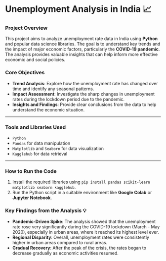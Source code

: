 #  Unemployment Analysis in India 📈

### Project Overview

This project aims to analyze unemployment rate data in India using **Python** and popular data science libraries. The goal is to understand key trends and the impact of major economic factors, particularly the **COVID-19 pandemic**. The analysis provides valuable insights that can help inform more effective economic and social policies.

### Core Objectives

* **Trend Analysis**: Explore how the unemployment rate has changed over time and identify any seasonal patterns.
* **Impact Assessment**: Investigate the sharp changes in unemployment rates during the lockdown period due to the pandemic.
* **Insights and Findings**: Provide clear conclusions from the data to help understand the economic situation.

---

### Tools and Libraries Used

* `Python`
* `Pandas` for data manipulation
* `Matplotlib` and `Seaborn` for data visualization
* `Kagglehub` for data retrieval

---

### How to Run the Code

1.  Install the required libraries using `pip install pandas scikit-learn matplotlib seaborn kagglehub`.
2.  Run the Python script in a suitable environment like **Google Colab** or **Jupyter Notebook**.

### Key Findings from the Analysis 💡

* **Pandemic-Driven Spike**: The analysis showed that the unemployment rate rose very significantly during the COVID-19 lockdown (March - May 2020), especially in urban areas, where it reached its highest level ever.
* **Regional Disparity**: Overall, unemployment rates were consistently higher in urban areas compared to rural areas.
* **Gradual Recovery**: After the peak of the crisis, the rates began to decrease gradually as economic activities resumed.
